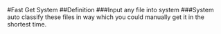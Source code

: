 #Fast Get System
##Definition
###Input any file into system
###System auto classify these files in way which you could manually get it in the shortest time.
